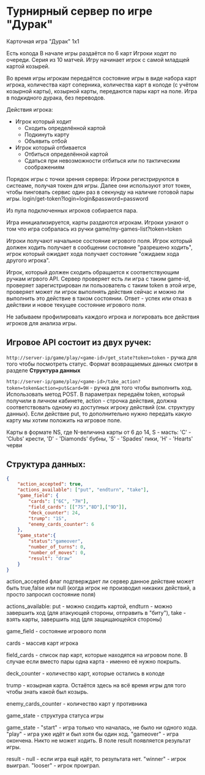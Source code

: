 # Турнирный сервер по игре "Дурак"

Карточная игра "Дурак" 1х1

Есть колода
В начале игры раздаётся по 6 карт
Игроки ходят по очереди. Серия из 10 матчей. Игру начинает игрок с самой младщей картой козырей.

Во время игры игрокам передаётся состояние игры в виде набора карт игрока, количества карт соперника, количества карт в колоде (с учётом козырной карты), козырной карты, передаются пары карт на поле.
Игра в подкидного дурака, без переводов.

Действия игрока:
* Игрок который ходит
	* Сходить определённой картой
	* Подкинуть карту
	* Объявить отбой
* Игрок который отбивается
	* Отбиться определённой картой
	* Сдаться при невозможности отбиться или по тактическим соображениям

Порядок игры с точки зрения сервера:
Игроки регистрируются в систеаме, получая токен для игры. Далее они используют этот токен, чтобы пинговать сервис один раз в секнунду на наличие готовой пары игры. login/get-token?login=login&password=password

Из пула подключенных игроков собирается пара.

Игра инициализируется, карты раздаются игрокам. 
Игроки узнают о том что игра собралась из ручки game/my-games-list?token=token

Игроки получают начальное состояние игрового поля. Игрок который должен ходить получает в сообщении состояние "разрешено ходить", игрок который ожидает хода получает состояние "ожидаем хода другого игрока".

Игрок, который должен сходить обращается к соответствующим ручкам игрвого API.
Сервер проверяет есть ли игра с таким game-id, проверяет зарегистрирован ли пользователь с таким token в этой игре, проверяет может ли игрок выполнять действия сейчас и можно ли выполнить это действие в таком состоянии. Ответ - успех или отказ в действии и новое текущее состояние игрового поля.


Не забываем профилировать каждого игрока и логировать все действия игроков для анализа игры.

## Игровое API состоит из двух ручек:

` http://server-ip/game/play/<game-id>/get_state?token=token ` - ручка для того чтобы посмотреть статус. Формат возвращаемых данных смотри в разделе __Структура данных__

` http://server-ip/game/play/<game-id>/take_action?token=token&action=put&card=9H ` - ручка для того чтобы выполнить ход. Использовать метод POST. В параметрах передаём token, который получили в личном кабинете, action - строчка действия, должна соответствовать одному из доступных игроку действий (см. структуру данных). Если действие put, то дополнительно нужно передать какую карту мы хотим положить на игровое поле.

Карты в формате NS, где N-величина карты от 6 до 14, S - масть: 'C' - 'Clubs' крести, 'D' - 'Diamonds' бубны, 'S' - 'Spades' пики, 'H' -  'Hearts' черви

## Структура данных:
```json
{
	"action_accepted": true,
	"actions_available": ["put", "endturn", "take"],
	"game_field": {
		"cards": ["6C", "7H"],
		"field_cards": [["7S","8D"],["9D"]],
		"deck_counter": 24,
		"trump": "1S",
		"enemy_cards_counter": 6
	},
	"game_state":{
		"status":"gameover",
		"number_of_turns": 0,
		"number_of_moves": 0,
		"result": "draw"
	}
}
```

action_accepted флаг подтверждает ли сервер данное действие может быть true,false или null (когда игрок не производил никаких действий, а просто запросил состояние поля)

actions_available: put - можно сходить картой, endturn - можно завершить ход (для атакующей стороны, отправить в "биту"), take - взять карты, завершить ход (для защищающейся стороны)

game_field - состояние игрового поля

cards - массив карт игрока

field_cards - список пар карт, которые находятся на игровом поле. В случае если вместо пары одна карта - именно её нужно покрыть.

deck_counter - количество карт, которые остались в колоде

trump - козырная карта. Остаётся здесь на всё время игры для того чтобы знать какой был козырь.

enemy_cards_counter - количество карт у противника


game_state - структура статуса игры

game_state - "start" - игра только что началась, не было ни одного хода. "play" - игра уже идёт и был хотя бы один ход. "gameover" - игра окончена. Никто не может ходить. В поле result появляется результат игры.

result - null - если игра ещё идёт, то результата нет. "winner" - игрок выиграл. "looser" - игрок проиграл.
